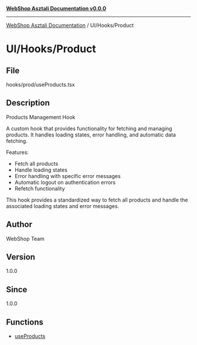 [**WebShop Asztali Documentation v0.0.0**](../../../README.md)

***

[WebShop Asztali Documentation](../../../modules.md) / UI/Hooks/Product

# UI/Hooks/Product

## File

hooks/prod/useProducts.tsx

## Description

Products Management Hook

A custom hook that provides functionality for fetching and managing products.
It handles loading states, error handling, and automatic data fetching.

Features:
- Fetch all products
- Handle loading states
- Error handling with specific error messages
- Automatic logout on authentication errors
- Refetch functionality

This hook provides a standardized way to fetch all products
and handle the associated loading states and error messages.

## Author

WebShop Team

## Version

1.0.0

## Since

1.0.0

## Functions

- [useProducts](functions/useProducts.md)
